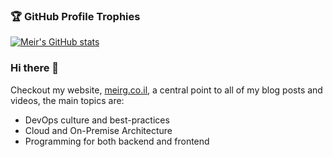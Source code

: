 ### 🏆 GitHub Profile Trophies
[![Meir's GitHub stats](https://github-readme-stats.vercel.app/api?username=unfor19&show_icons=true&theme=default)](https://meirg.co.il)


### Hi there 👋

Checkout my website, [meirg.co.il](https://meirg.co.il), a central point to all of my blog posts and videos, the main topics are:

- DevOps culture and best-practices
- Cloud and On-Premise Architecture
- Programming for both backend and frontend

<!--
**unfor19/unfor19** is a ✨ _special_ ✨ repository because its `README.md` (this file) appears on your GitHub profile.

Here are some ideas to get you started:

- 🔭 I’m currently working on ...
- 🌱 I’m currently learning ...
- 👯 I’m looking to collaborate on ...
- 🤔 I’m looking for help with ...
- 💬 Ask me about ...
- 📫 How to reach me: ...
- 😄 Pronouns: ...
- ⚡ Fun fact: ...
-->
